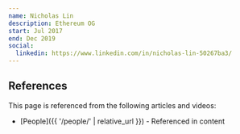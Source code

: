 ```yaml
---
name: Nicholas Lin
description: Ethereum OG
start: Jul 2017
end: Dec 2019
social:
  linkedin: https://www.linkedin.com/in/nicholas-lin-50267ba3/
---
```


## References

This page is referenced from the following articles and videos:

- [People]({{ '/people/' | relative_url }}) - Referenced in content